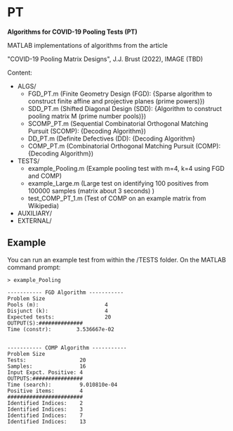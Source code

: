 # PT
**Algorithms for COVID-19 Pooling Tests (PT)**

MATLAB implementations of algorithms from the article

"COVID-19 Pooling Matrix Designs", J.J. Brust (2022), IMAGE (TBD)

Content:
  * ALGS/
    - FGD_PT.m (Finite Geometry Design (FGD): {Sparse algorithm to construct finite affine and projective planes (prime powers)})
    - SDD_PT.m (Shifted Diagonal Design (SDD): {Algorithm to construct pooling matrix M (prime number pools)})    
    - SCOMP_PT.m (Sequential Combinatorial Orthogonal Matching Pursuit (SCOMP): {Decoding Algorithm})
    - DD_PT.m (Definite Defectives (DD): {Decoding Algorithm}
    - COMP_PT.m (Combinatorial Orthogonal Matching Pursuit (COMP): {Decoding Algorithm})
  * TESTS/
    - example_Pooling.m (Example pooling test with m=4, k=4 using FGD and COMP)
    - example_Large.m (Large test on identifying 100 positives from 100000 samples (matrix about 3 seconds) )
    - test_COMP_PT_1.m (Test of COMP on an example matrix from Wikipedia)
  * AUXILIARY/
  * EXTERNAL/

## Example
You can run an example test from within the /TESTS folder. On
the MATLAB command prompt:

`> example_Pooling`

```
----------- FGD Algorithm ----------- 
Problem Size 
Pools (m):                     4 
Disjunct (k):                  4 
Expected tests:                20 
OUTPUT(S):############## 
Time (constr):        3.536667e-02 


----------- COMP Algorithm ----------- 
Problem Size 
Tests:                 20 
Samples:               16 
Input Expct. Positive: 4 
OUTPUTS:################ 
Time (search):         9.010810e-04 
Positive items:        4 
######################## 
Identified Indices:    2 
Identified Indices:    3 
Identified Indices:    7 
Identified Indices:    13 
